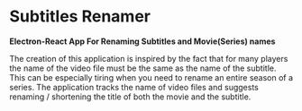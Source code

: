 # Subtitles Renamer

**Electron-React App For Renaming Subtitles and Movie(Series) names**

The creation of this application is inspired by the fact that for many players the name of the video file must be the same as the name of the subtitle.
This can be especially tiring when you need to rename an entire season of a series.
The application tracks the name of video files and suggests renaming / shortening the title of both the movie and the subtitle.
